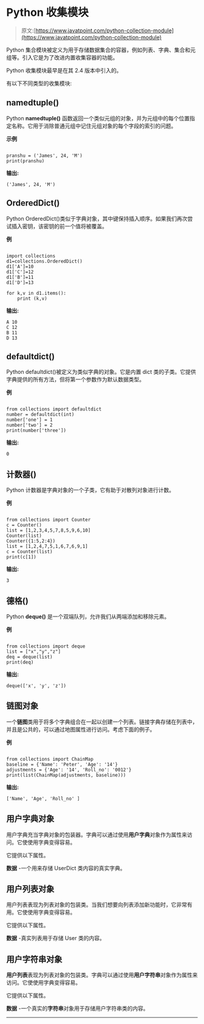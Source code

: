# Python 收集模块

> 原文:[https://www.javatpoint.com/python-collection-module](https://www.javatpoint.com/python-collection-module)

Python 集合模块被定义为用于存储数据集合的容器，例如列表、字典、集合和元组等。引入它是为了改进内置收集容器的功能。

Python 收集模块最早是在其 2.4 版本中引入的。

有以下不同类型的收集模块:

## namedtuple()

Python **namedtuple()** 函数返回一个类似元组的对象，并为元组中的每个位置指定名称。它用于消除普通元组中记住元组对象的每个字段的索引的问题。

**示例**

```

pranshu = ('James', 24, 'M')  
print(pranshu)  

```

**输出:**

```
('James', 24, 'M')

```

## OrderedDict()

Python OrderedDict()类似于字典对象，其中键保持插入顺序。如果我们再次尝试插入密钥，该密钥的前一个值将被覆盖。

**例**

```

import collections  
d1=collections.OrderedDict()  
d1['A']=10  
d1['C']=12  
d1['B']=11  
d1['D']=13  

for k,v in d1.items():  
    print (k,v)  

```

**输出:**

```
A 10
C 12
B 11
D 13

```

## defaultdict()

Python defaultdict()被定义为类似字典的对象。它是内置 dict 类的子类。它提供字典提供的所有方法，但将第一个参数作为默认数据类型。

**例**

```

from collections import defaultdict    
number = defaultdict(int)    
number['one'] = 1    
number['two'] = 2    
print(number['three'])  

```

**输出:**

```
0

```

## 计数器()

Python 计数器是字典对象的一个子类，它有助于对散列对象进行计数。

**例**

```

from collections import Counter    
c = Counter()  
list = [1,2,3,4,5,7,8,5,9,6,10]    
Counter(list)  
Counter({1:5,2:4})    
list = [1,2,4,7,5,1,6,7,6,9,1]    
c = Counter(list)    
print(c[1])   

```

**输出:**

```
3

```

## 德格()

Python **deque()** 是一个双端队列，允许我们从两端添加和移除元素。

**例**

```

from collections import deque  
list = ["x","y","z"]  
deq = deque(list)  
print(deq)  

```

**输出:**

```
deque(['x', 'y', 'z'])

```

## 链图对象

一个**链图**类用于将多个字典组合在一起以创建一个列表。链接字典存储在列表中，并且是公共的，可以通过地图属性进行访问。考虑下面的例子。

**例**

```

from collections import ChainMap
baseline = {'Name': 'Peter', 'Age': '14'}
adjustments = {'Age': '14', 'Roll_no': '0012'}
print(list(ChainMap(adjustments, baseline)))

```

**输出:**

```
['Name', 'Age', 'Roll_no' ]

```

## 用户字典对象

用户字典充当字典对象的包装器。字典可以通过使用**用户字典**对象作为属性来访问。它使使用字典变得容易。

它提供以下属性。

**数据** -一个用来存储 UserDict 类内容的真实字典。

## 用户列表对象

用户列表表现为列表对象的包装类。当我们想要向列表添加新功能时，它非常有用。它使使用字典变得容易。

它提供以下属性。

**数据** -真实列表用于存储 User 类的内容。

## 用户字符串对象

**用户列表**表现为列表对象的包装类。字典可以通过使用**用户字符串**对象作为属性来访问。它使使用字典变得容易。

它提供以下属性。

**数据** -一个真实的**字符串**对象用于存储用户字符串类的内容。

* * *